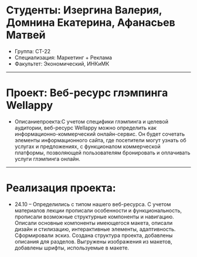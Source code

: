 # Студенты: Изергина Валерия, Домнина Екатерина, Афанасьев Матвей 
- Группа: СТ-22
- Специализация: Маркетинг + Реклама 
- Факультет: Экономический, ИНКиМК
---
# Проект: Веб-ресурс глэмпинга Wellappy
- Описаниепроекта:С учетом специфики глэмпинга и целевой аудитории, веб-ресурс Wellappy можно определить как информационно-коммерческий онлайн-сервис. Он будет сочетать элементы информационного сайта, где посетители могут узнать об услугах и предложениях, с функционалом коммерческой платформы, позволяющей пользователям бронировать и оплачивать услуги глэмпинга онлайн.
---
# Реализация проекта:
- 24.10 – Определились  с типом нашего веб-ресурса. С учетом материалов лекции прописали особенности и функциональность, прописали возможные структурные компоненты и навигацию. Описали основные компоненты имеющегося макета, описали дизайн и стилизацию, интерактивные элементы, адаптивность. Сформировали эскиз. Создана структура проекта, добавлены описания для разделов. Выгружены изображения из макетов, добавлены шрифты, используемые в макете.